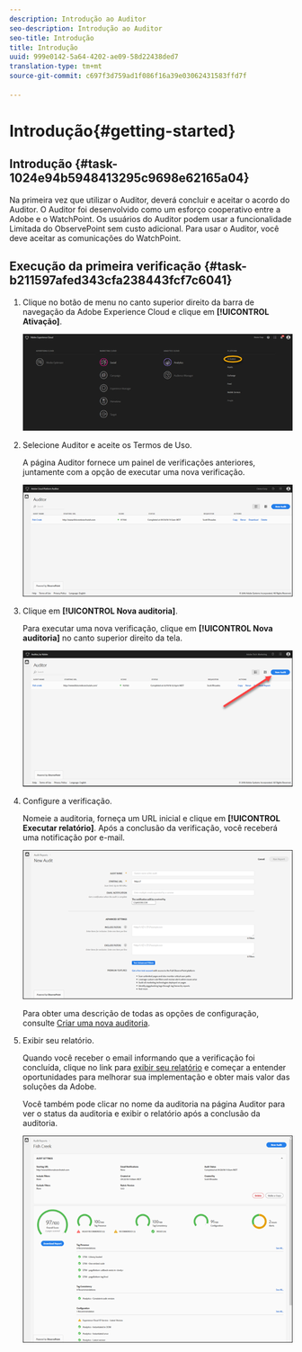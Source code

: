 ```yaml
---
description: Introdução ao Auditor
seo-description: Introdução ao Auditor
seo-title: Introdução
title: Introdução
uuid: 999e0142-5a64-4202-ae09-58d22438ded7
translation-type: tm+mt
source-git-commit: c697f3d759ad1f086f16a39e03062431583ffd7f

---
```



# Introdução{#getting-started}

## Introdução {#task-1024e94b5948413295c9698e62165a04}

<!--
This page is a placeholder for now, we need things like prerequisites, any planning that should be done before using Auditor, initial setup info--that kind of thing.
-->

Na primeira vez que utilizar o Auditor, deverá concluir e aceitar o acordo do Auditor. O Auditor foi desenvolvido como um esforço cooperativo entre a Adobe e o WatchPoint. Os usuários do Auditor podem usar a funcionalidade Limitada do ObservePoint sem custo adicional. Para usar o Auditor, você deve aceitar as comunicações do WatchPoint.

## Execução da primeira verificação {#task-b211597afed343cfa238443fcf7c6041}

1. Clique no botão de menu no canto superior direito da barra de navegação da Adobe Experience Cloud e clique em **[!UICONTROL Ativação]**.

   ![](assets/activate.png)

1. Selecione Auditor e aceite os Termos de Uso.

   A página Auditor fornece um painel de verificações anteriores, juntamente com a opção de executar uma nova verificação.

   ![](assets/home.png)

1. Clique em **[!UICONTROL Nova auditoria]**.

   Para executar uma nova verificação, clique em **[!UICONTROL Nova auditoria]** no canto superior direito da tela.

   ![](assets/new-audit-button.png)

1. Configure a verificação.

   Nomeie a auditoria, forneça um URL inicial e clique em **[!UICONTROL Executar relatório]**. Após a conclusão da verificação, você receberá uma notificação por e-mail.

   ![](assets/config.png)

   Para obter uma descrição de todas as opções de configuração, consulte [Criar uma nova auditoria](../create-audit/create-new-audit.md#task-6d157f80e5264642b877c2820b1d077d).
1. Exibir seu relatório.

   Quando você receber o email informando que a verificação foi concluída, clique no link para [exibir seu relatório](../reports/scorecard.md#concept-8958a64346c34f74844553dda1ccf869) e começar a entender oportunidades para melhorar sua implementação e obter mais valor das soluções da Adobe.

   Você também pode clicar no nome da auditoria na página [](../get-started/audit-list.md) Auditor para ver o status da auditoria e exibir o relatório após a conclusão da auditoria.

   ![](assets/report.png)
